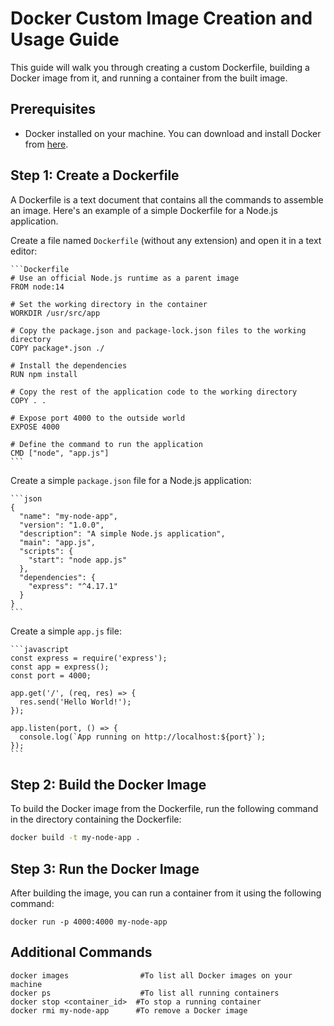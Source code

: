 # Docker Custom Image Creation and Usage Guide

This guide will walk you through creating a custom Dockerfile, building a Docker image from it, and running a container from the built image.

## Prerequisites

- Docker installed on your machine. You can download and install Docker from [here](https://www.docker.com/products/docker-desktop).

## Step 1: Create a Dockerfile

A Dockerfile is a text document that contains all the commands to assemble an image. Here's an example of a simple Dockerfile for a Node.js application.

Create a file named `Dockerfile` (without any extension) and open it in a text editor:

    ```Dockerfile
    # Use an official Node.js runtime as a parent image
    FROM node:14

    # Set the working directory in the container
    WORKDIR /usr/src/app

    # Copy the package.json and package-lock.json files to the working directory
    COPY package*.json ./

    # Install the dependencies
    RUN npm install

    # Copy the rest of the application code to the working directory
    COPY . .

    # Expose port 4000 to the outside world
    EXPOSE 4000

    # Define the command to run the application
    CMD ["node", "app.js"]
    ```

Create a simple `package.json` file for a Node.js application:

    ```json
    {
      "name": "my-node-app",
      "version": "1.0.0",
      "description": "A simple Node.js application",
      "main": "app.js",
      "scripts": {
        "start": "node app.js"
      },
      "dependencies": {
        "express": "^4.17.1"
      }
    }
    ```

Create a simple `app.js` file:

    ```javascript
    const express = require('express');
    const app = express();
    const port = 4000;

    app.get('/', (req, res) => {
      res.send('Hello World!');
    });

    app.listen(port, () => {
      console.log(`App running on http://localhost:${port}`);
    });
    ```

## Step 2: Build the Docker Image

To build the Docker image from the Dockerfile, run the following command in the directory containing the Dockerfile:

```sh
docker build -t my-node-app .
```
## Step 3: Run the Docker Image
After building the image, you can run a container from it using the following command:
```
docker run -p 4000:4000 my-node-app
```
## Additional Commands
```
docker images                #To list all Docker images on your machine
docker ps                    #To list all running containers
docker stop <container_id>  #To stop a running container
docker rmi my-node-app      #To remove a Docker image
```

